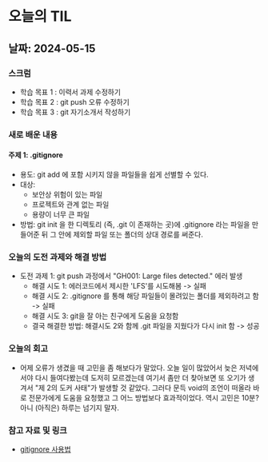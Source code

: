 # 오늘의 TIL

## 날짜: 2024-05-15

### 스크럼
- 학습 목표 1 : 이력서 과제 수정하기
- 학습 목표 2 : git push 오류 수정하기
- 학습 목표 3 : git 자기소개서 작성하기

### 새로 배운 내용
#### 주제 1: .gitignore
- 용도: git add 에 포함 시키지 않을 파일들을 쉽게 선별할 수 있다.
- 대상:
    - 보안상 위험이 있는 파일
    - 프로젝트와 관계 없는 파일
    - 용량이 너무 큰 파일
- 방법: git init 을 한 디렉토리 (즉, .git 이 존재하는 곳)에
        .gitignore 라는 파일을 만들어준 뒤
        그 안에 제외할 파일 또는 폴더의 상대 경로를 써준다.

### 오늘의 도전 과제와 해결 방법
- 도전 과제 1: git push 과정에서 "GH001: Large files detected." 에러 발생
    - 해결 시도 1: 에러코드에서 제시한 'LFS'를 시도해봄 -> 실패
    - 해결 시도 2: .gitignore 를 통해 해당 파일들이 몰려있는 폴더를 제외하려고 함 -> 실패
    - 해결 시도 3: git을 잘 아는 친구에게 도움을 요청함
    - 결국 해결한 방법: 해결시도 2와 함께 .git 파일을 지웠다가 다시 init 함 -> 성공

### 오늘의 회고
- 어제 오류가 생겼을 때 고민을 좀 해보다가 말았다. 오늘 일이 많았어서 늦은 저녁에서야 다시 들여다봤는데 도저히 모르겠는데 여기서 좀만 더 찾아보면 또 오기가 생겨서 "제 2의 도커 사태"가 발생할 것 같았다. 그러다 문득 void의 조언이 떠올라 바로 전문가에게 도움을 요청했고 그 어느 방법보다 효과적이었다. 역시 고민은 10분? 아니 (아직은) 하루는 넘기지 말자.

### 참고 자료 및 링크
- [gitignore 사용법](https://programming119.tistory.com/105)

